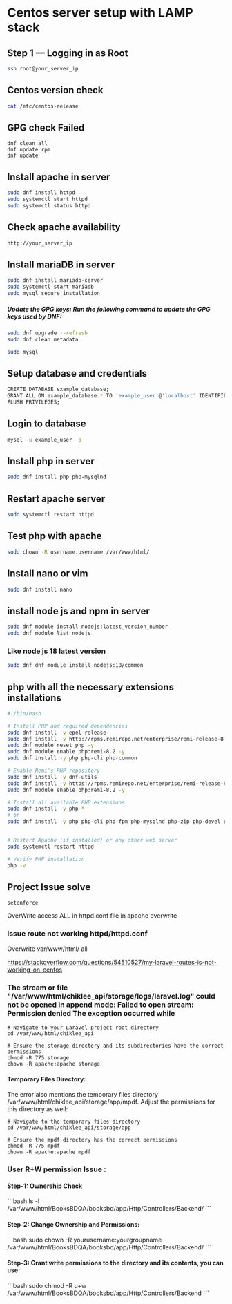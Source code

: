 # Centos server setup with LAMP stack

## Step 1 — Logging in as Root

```bash
ssh root@your_server_ip
```
## Centos version check
```bash
cat /etc/centos-release
```
## GPG check Failed
```base
dnf clean all
dnf update rpm
dnf update

```

## Install apache in server

```bash
sudo dnf install httpd
sudo systemctl start httpd
sudo systemctl status httpd
```

## Check apache availability

```bash
http://your_server_ip
```

## Install mariaDB in server

```bash
sudo dnf install mariadb-server
sudo systemctl start mariadb
sudo mysql_secure_installation
```

##### Update the GPG keys: Run the following command to update the GPG keys used by DNF:
```bash
sudo dnf upgrade --refresh
sudo dnf clean metadata
```

```bash
sudo mysql
```

## Setup database and credentials

```bash
CREATE DATABASE example_database;
GRANT ALL ON example_database.* TO 'example_user'@'localhost' IDENTIFIED BY 'password' WITH GRANT OPTION;
FLUSH PRIVILEGES;
```

## Login to database

```bash
mysql -u example_user -p
```

## Install php in server

```bash
sudo dnf install php php-mysqlnd
```

## Restart apache server

```bash
sudo systemctl restart httpd
```

## Test php with apache

```bash
sudo chown -R username.username /var/www/html/
```

## Install nano or vim

```bash
sudo dnf install nano
```

## install node js and npm in server

```bash
sudo dnf module install nodejs:latest_version_number
sudo dnf module list nodejs
```

### Like node js 18 latest version

```bash
sudo dnf dnf module install nodejs:18/common
```

## php with all the necessary extensions installations

```bash
#!/bin/bash

# Install PHP and required dependencies
sudo dnf install -y epel-release
sudo dnf install -y http://rpms.remirepo.net/enterprise/remi-release-8.rpm
sudo dnf module reset php -y
sudo dnf module enable php:remi-8.2 -y
sudo dnf install -y php php-cli php-common

# Enable Remi's PHP repository
sudo dnf install -y dnf-utils
sudo dnf install -y https://rpms.remirepo.net/enterprise/remi-release-8.rpm
sudo dnf module enable php:remi-8.2 -y

# Install all available PHP extensions
sudo dnf install -y php-*
# or 
sudo dnf install -y php php-cli php-fpm php-mysqlnd php-zip php-devel php-gd php-mbstring php-curl php-xml php-pear php-bcmath php-json php-openssl php-pdo php-ldap php-pecl-imagick php-pecl-memcache php-pecl-redis php-pecl-apcu php-pecl-mongodb


# Restart Apache (if installed) or any other web server
sudo systemctl restart httpd

# Verify PHP installation
php -v

```


## Project Issue solve 
```
setenforce

```
OverWrite access ALL in httpd.conf file in apache overwrite

### issue route not working httpd/httpd.conf
Overwrite var/www/html/  all 

https://stackoverflow.com/questions/54510527/my-laravel-routes-is-not-working-on-centos


### The stream or file "/var/www/html/chiklee_api/storage/logs/laravel.log" could not be opened in append mode: Failed to open stream: Permission denied The exception occurred while 

```
# Navigate to your Laravel project root directory
cd /var/www/html/chiklee_api

# Ensure the storage directory and its subdirectories have the correct permissions
chmod -R 775 storage
chown -R apache:apache storage
```

#### Temporary Files Directory:

The error also mentions the temporary files directory /var/www/html/chiklee_api/storage/app/mpdf. Adjust the permissions for this directory as well:
```
# Navigate to the temporary files directory
cd /var/www/html/chiklee_api/storage/app

# Ensure the mpdf directory has the correct permissions
chmod -R 775 mpdf
chown -R apache:apache mpdf
```

### User R+W permission Issue :
<h4>Step-1: Ownership Check</h4>
```bash
ls -l /var/www/html/BooksBDQA/booksbd/app/Http/Controllers/Backend/
```
<h4>Step-2: Change Ownership and Permissions:</h4>
```bash
sudo chown -R yourusername:yourgroupname /var/www/html/BooksBDQA/booksbd/app/Http/Controllers/Backend/
```
<h4>Step-3: Grant write permissions to the directory and its contents, you can use:</h4>
```bash
sudo chmod -R u+w /var/www/html/BooksBDQA/booksbd/app/Http/Controllers/Backend
```
